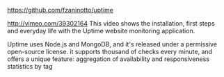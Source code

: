 https://github.com/fzaninotto/uptime

http://vimeo.com/39302164 This video shows the installation, first steps and everyday life with the Uptime website monitoring application.

Uptime uses Node.js and MongoDB, and it's released under a permissive open-source license. it supports thousand of checks every minute, and offers a unique feature: aggregation of availability and responsiveness statistics by tag


